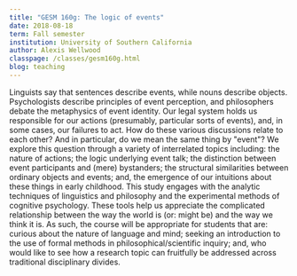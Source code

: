 ```yaml
---
title: "GESM 160g: The logic of events"
date: 2018-08-18
term: Fall semester
institution: University of Southern California
author: Alexis Wellwood
classpage: /classes/gesm160g.html
blog: teaching
---
```


Linguists say that sentences describe events, while nouns describe objects. Psychologists describe principles of event perception, and philosophers debate the metaphysics of event identity. Our legal system holds us responsible for our actions (presumably, particular sorts of events), and, in some cases, our failures to act. How do these various discussions relate to each other? And in particular, do we mean the same thing by "event"? We explore this question through a variety of interrelated topics including: the nature of actions; the logic underlying event talk; the distinction between event participants and (mere) bystanders; the structural similarities between ordinary objects and events; and, the emergence of our intuitions about these things in early childhood. This study engages with the analytic techniques of linguistics and philosophy and the experimental methods of cognitive psychology. These tools help us appreciate the complicated relationship between the way the world is (or: might be) and the way we think it is. As such, the course will be appropriate for students that are: curious about the nature of language and mind; seeking an introduction to the use of formal methods in philosophical/scientific inquiry; and, who would like to see how a research topic can fruitfully be addressed across traditional disciplinary divides.